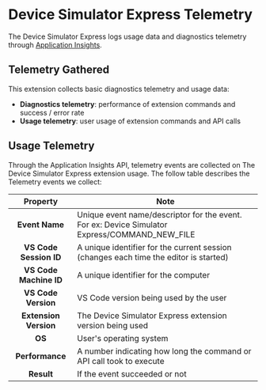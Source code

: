 # Device Simulator Express Telemetry

The Device Simulator Express logs usage data and diagnostics telemetry through
[Application Insights](https://azure.microsoft.com/en-us/services/monitor/).

## Telemetry Gathered

This extension collects basic diagnostics telemetry and usage data:

-   **Diagnostics telemetry**: performance of extension commands and success /
    error rate
-   **Usage telemetry**: user usage of extension commands and API calls

## Usage Telemetry

Through the Application Insights API, telemetry events are collected on The
Device Simulator Express extension usage. The follow table describes the
Telemetry events we collect:

|      **Property**      | **Note**                                                                                      |
| :--------------------: | --------------------------------------------------------------------------------------------- |
|     **Event Name**     | Unique event name/descriptor for the event. For ex: Device Simulator Express/COMMAND_NEW_FILE |
| **VS Code Session ID** | A unique identifier for the current session (changes each time the editor is started)         |
| **VS Code Machine ID** | A unique identifier for the computer                                                          |
|  **VS Code Version**   | VS Code version being used by the user                                                        |
| **Extension Version**  | The Device Simulator Express extension version being used                                     |
|         **OS**         | User's operating system                                                                       |
|    **Performance**     | A number indicating how long the command or API call took to execute                          |
|       **Result**       | If the event succeeded or not                                                                 |

